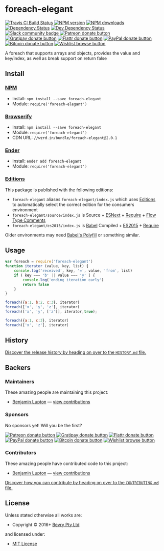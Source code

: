 <!-- TITLE/ -->

<h1>foreach-elegant</h1>

<!-- /TITLE -->


<!-- BADGES/ -->

<span class="badge-travisci"><a href="http://travis-ci.org/bevry/foreach-elegant" title="Check this project's build status on TravisCI"><img src="https://img.shields.io/travis/bevry/foreach-elegant/master.svg" alt="Travis CI Build Status" /></a></span>
<span class="badge-npmversion"><a href="https://npmjs.org/package/foreach-elegant" title="View this project on NPM"><img src="https://img.shields.io/npm/v/foreach-elegant.svg" alt="NPM version" /></a></span>
<span class="badge-npmdownloads"><a href="https://npmjs.org/package/foreach-elegant" title="View this project on NPM"><img src="https://img.shields.io/npm/dm/foreach-elegant.svg" alt="NPM downloads" /></a></span>
<span class="badge-daviddm"><a href="https://david-dm.org/bevry/foreach-elegant" title="View the status of this project's dependencies on DavidDM"><img src="https://img.shields.io/david/bevry/foreach-elegant.svg" alt="Dependency Status" /></a></span>
<span class="badge-daviddmdev"><a href="https://david-dm.org/bevry/foreach-elegant#info=devDependencies" title="View the status of this project's development dependencies on DavidDM"><img src="https://img.shields.io/david/dev/bevry/foreach-elegant.svg" alt="Dev Dependency Status" /></a></span>
<br class="badge-separator" />
<span class="badge-slackin"><a href="https://slack.bevry.me" title="Join this project's slack community"><img src="https://slack.bevry.me/badge.svg" alt="Slack community badge" /></a></span>
<span class="badge-patreon"><a href="http://patreon.com/bevry" title="Donate to this project using Patreon"><img src="https://img.shields.io/badge/patreon-donate-yellow.svg" alt="Patreon donate button" /></a></span>
<span class="badge-gratipay"><a href="https://www.gratipay.com/bevry" title="Donate weekly to this project using Gratipay"><img src="https://img.shields.io/badge/gratipay-donate-yellow.svg" alt="Gratipay donate button" /></a></span>
<span class="badge-flattr"><a href="https://flattr.com/profile/balupton" title="Donate to this project using Flattr"><img src="https://img.shields.io/badge/flattr-donate-yellow.svg" alt="Flattr donate button" /></a></span>
<span class="badge-paypal"><a href="https://bevry.me/paypal" title="Donate to this project using Paypal"><img src="https://img.shields.io/badge/paypal-donate-yellow.svg" alt="PayPal donate button" /></a></span>
<span class="badge-bitcoin"><a href="https://bevry.me/bitcoin" title="Donate once-off to this project using Bitcoin"><img src="https://img.shields.io/badge/bitcoin-donate-yellow.svg" alt="Bitcoin donate button" /></a></span>
<span class="badge-wishlist"><a href="https://bevry.me/wishlist" title="Buy an item on our wishlist for us"><img src="https://img.shields.io/badge/wishlist-donate-yellow.svg" alt="Wishlist browse button" /></a></span>

<!-- /BADGES -->


<!-- DESCRIPTION/ -->

A foreach that supports arrays and objects, provides the value and key/index, as well as break support on return false

<!-- /DESCRIPTION -->


<!-- INSTALL/ -->

<h2>Install</h2>

<a href="https://npmjs.com" title="npm is a package manager for javascript"><h3>NPM</h3></a><ul>
<li>Install: <code>npm install --save foreach-elegant</code></li>
<li>Module: <code>require('foreach-elegant')</code></li></ul>

<a href="http://browserify.org" title="Browserify lets you require('modules') in the browser by bundling up all of your dependencies"><h3>Browserify</h3></a><ul>
<li>Install: <code>npm install --save foreach-elegant</code></li>
<li>Module: <code>require('foreach-elegant')</code></li>
<li>CDN URL: <code>//wzrd.in/bundle/foreach-elegant@2.0.1</code></li></ul>

<a href="http://enderjs.com" title="Ender is a full featured package manager for your browser"><h3>Ender</h3></a><ul>
<li>Install: <code>ender add foreach-elegant</code></li>
<li>Module: <code>require('foreach-elegant')</code></li></ul>

<h3><a href="https://github.com/bevry/editions" title="Editions are the best way to produce and consume packages you care about.">Editions</a></h3>

<p>This package is published with the following editions:</p>

<ul><li><code>foreach-elegant</code> aliases <code>foreach-elegant/index.js</code> which uses <a href="https://github.com/bevry/editions" title="Editions are the best way to produce and consume packages you care about.">Editions</a> to automatically select the correct edition for the consumers environment</li>
<li><code>foreach-elegant/source/index.js</code> is Source + <a href="https://babeljs.io/docs/learn-es2015/" title="ECMAScript Next">ESNext</a> + <a href="https://nodejs.org/dist/latest-v5.x/docs/api/modules.html" title="Node/CJS Modules">Require</a> + <a href="http://flowtype.org/blog/2015/02/20/Flow-Comments.html" title="Flow is a static type checker for JavaScript">Flow Type Comments</a></li>
<li><code>foreach-elegant/es2015/index.js</code> is <a href="https://babeljs.io" title="The compiler for writing next generation JavaScript">Babel</a> Compiled + <a href="http://babeljs.io/docs/plugins/preset-es2015/" title="ECMAScript 2015">ES2015</a> + <a href="https://nodejs.org/dist/latest-v5.x/docs/api/modules.html" title="Node/CJS Modules">Require</a></li></ul>

<p>Older environments may need <a href="https://babeljs.io/docs/usage/polyfill/" title="A polyfill that emulates missing ECMAScript environment features">Babel's Polyfill</a> or something similar.</p>

<!-- /INSTALL -->


## Usage

``` javascript
var foreach = require('foreach-elegant')
function iterator (value, key, list) {
    console.log('received', key, '=', value, 'from', list)
    if ( key === 'b' || value === 'y' ) {
        console.log('ending iteration early')
        return false
    }
}

foreach({a:1, b:2, c:3}, iterator)
foreach(['x', 'y', 'z'], iterator)
foreach(['x', 'y', ['z']], iterator,true);

foreach({a:1, c:3}, iterator)
foreach(['x', 'z'], iterator)
```

<!-- HISTORY/ -->

<h2>History</h2>

<a href="https://github.com/bevry/foreach-elegant/blob/master/HISTORY.md#files">Discover the release history by heading on over to the <code>HISTORY.md</code> file.</a>

<!-- /HISTORY -->


<!-- BACKERS/ -->

<h2>Backers</h2>

<h3>Maintainers</h3>

These amazing people are maintaining this project:

<ul><li><a href="http://balupton.com">Benjamin Lupton</a> — <a href="https://github.com/bevry/foreach-elegant/commits?author=balupton" title="View the GitHub contributions of Benjamin Lupton on repository bevry/foreach-elegant">view contributions</a></li></ul>

<h3>Sponsors</h3>

No sponsors yet! Will you be the first?

<span class="badge-patreon"><a href="http://patreon.com/bevry" title="Donate to this project using Patreon"><img src="https://img.shields.io/badge/patreon-donate-yellow.svg" alt="Patreon donate button" /></a></span>
<span class="badge-gratipay"><a href="https://www.gratipay.com/bevry" title="Donate weekly to this project using Gratipay"><img src="https://img.shields.io/badge/gratipay-donate-yellow.svg" alt="Gratipay donate button" /></a></span>
<span class="badge-flattr"><a href="https://flattr.com/profile/balupton" title="Donate to this project using Flattr"><img src="https://img.shields.io/badge/flattr-donate-yellow.svg" alt="Flattr donate button" /></a></span>
<span class="badge-paypal"><a href="https://bevry.me/paypal" title="Donate to this project using Paypal"><img src="https://img.shields.io/badge/paypal-donate-yellow.svg" alt="PayPal donate button" /></a></span>
<span class="badge-bitcoin"><a href="https://bevry.me/bitcoin" title="Donate once-off to this project using Bitcoin"><img src="https://img.shields.io/badge/bitcoin-donate-yellow.svg" alt="Bitcoin donate button" /></a></span>
<span class="badge-wishlist"><a href="https://bevry.me/wishlist" title="Buy an item on our wishlist for us"><img src="https://img.shields.io/badge/wishlist-donate-yellow.svg" alt="Wishlist browse button" /></a></span>

<h3>Contributors</h3>

These amazing people have contributed code to this project:

<ul><li><a href="http://balupton.com">Benjamin Lupton</a> — <a href="https://github.com/bevry/foreach-elegant/commits?author=balupton" title="View the GitHub contributions of Benjamin Lupton on repository bevry/foreach-elegant">view contributions</a></li></ul>

<a href="https://github.com/bevry/foreach-elegant/blob/master/CONTRIBUTING.md#files">Discover how you can contribute by heading on over to the <code>CONTRIBUTING.md</code> file.</a>

<!-- /BACKERS -->


<!-- LICENSE/ -->

<h2>License</h2>

Unless stated otherwise all works are:

<ul><li>Copyright &copy; 2016+ <a href="http://bevry.me">Bevry Pty Ltd</a></li></ul>

and licensed under:

<ul><li><a href="http://spdx.org/licenses/MIT.html">MIT License</a></li></ul>

<!-- /LICENSE -->
